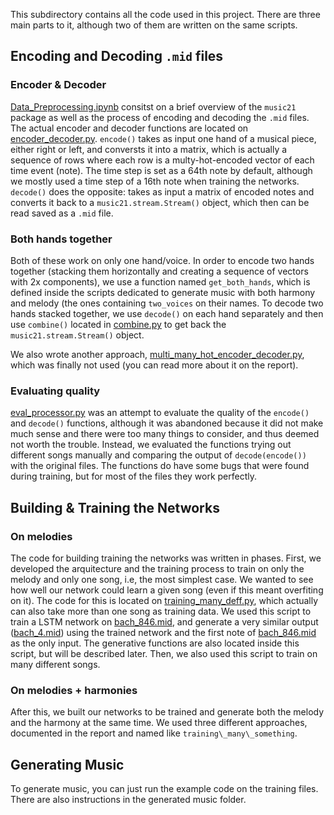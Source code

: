 This subdirectory contains all the code used in this project. There are three main parts to it, although two of them are written on the same scripts.

## Encoding and Decoding `.mid` files

### Encoder & Decoder

[Data_Preprocessing.ipynb](Data_Preprocessing.ipynb) consitst on a brief overview of the `music21` package as well as the process of encoding and decoding the `.mid` files. The actual encoder and decoder functions are located on [encoder_decoder.py](encoder_decoder.py). `encode()` takes as input one hand of a musical piece, either right or left, and conversts it into a matrix, which is actually a sequence of rows where each row is a multy-hot-encoded vector of each time event (note). The time step is set as a 64th note by default, although we mostly used a time step of a 16th note when training the networks. `decode()` does the opposite: takes as input a matrix of encoded notes and converts it back to a `music21.stream.Stream()` object, which then can be read saved as a `.mid` file. 

### Both hands together

Both of these work on only one hand/voice. In order to encode two hands together (stacking them horizontally and creating a sequence of vectors with 2x components), we use a function named `get_both_hands`, which is defined inside the scripts dedicated to generate music with both harmony and melody (the ones containing `two_voices` on their names. To decode two hands stacked together, we use `decode()` on each hand separately and then use `combine()` located in [combine.py](combine.py) to get back the `music21.stream.Stream()` object.

We also wrote another approach, [multi_many_hot_encoder_decoder.py](multi_many_hot_encoder_decoder.py), which was finally not used (you can read more about it on the report).

### Evaluating quality

[eval_processor.py](eval_processor.py) was an attempt to evaluate the quality of the `encode()` and `decode()` functions, although it was abandoned because it did not make much sense and there were too many things to consider, and thus deemed not worth the trouble. Instead, we evaluated the functions trying out different songs manually and comparing the output of `decode(encode())` with the original files. The functions do have some bugs that were found during training, but for most of the files they work perfectly.

## Building & Training the Networks

### On melodies

The code for building training the networks was written in phases. First, we developed the arquitecture and the training process to train on only the melody and only one song, i.e, the most simplest case. We wanted to see how well our network could learn a given song (even if this meant overfiting on it). The code for this is located on [training\_many\_deff.py](training_many_deff.py), which actually can also take more than one song as training data. We used this script to train a LSTM network on [bach_846.mid](data/classical/bach/unknown/bach_846.mid), and generate a very similar output ([bach_4.mid](bach_4.mid)) using the trained network and the first note of [bach_846.mid](data/classical/bach/unknown/bach_846.mid) as the only input. The generative functions are also located inside this script, but will be described later. Then, we also used this script to train on many different songs.

### On melodies + harmonies

After this, we built our networks to be trained and generate both the melody and the harmony at the same time. We used three different approaches, documented in the report and named like `training\_many\_something`.

## Generating Music

To generate music, you can just run the example code on the training files. There are also instructions in the generated music folder.
